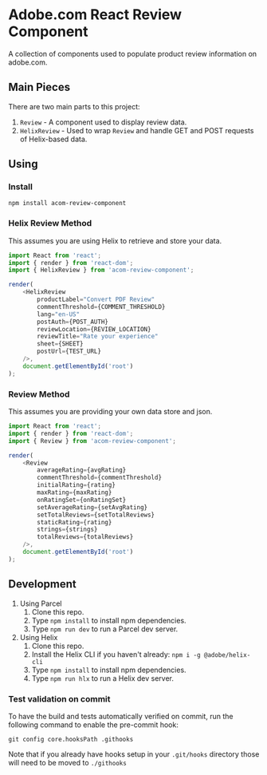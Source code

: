 # Adobe.com React Review Component
A collection of components used to populate product review information on adobe.com.

## Main Pieces
There are two main parts to this project:

1. `Review` - A component used to display review data.
2. `HelixReview` - Used to wrap `Review` and handle GET and POST requests of Helix-based data.

## Using
### Install
`npm install acom-review-component`

### Helix Review Method
This assumes you are using Helix to retrieve and store your data.

``` js
import React from 'react';
import { render } from 'react-dom';
import { HelixReview } from 'acom-review-component';

render(
    <HelixReview
        productLabel="Convert PDF Review"
        commentThreshold={COMMENT_THRESHOLD}
        lang="en-US"
        postAuth={POST_AUTH}
        reviewLocation={REVIEW_LOCATION}
        reviewTitle="Rate your experience"
        sheet={SHEET}
        postUrl={TEST_URL}
    />,
    document.getElementById('root')
);
```

### Review Method
This assumes you are providing your own data store and json.

``` js
import React from 'react';
import { render } from 'react-dom';
import { Review } from 'acom-review-component';

render(
    <Review
        averageRating={avgRating}
        commentThreshold={commentThreshold}
        initialRating={rating}
        maxRating={maxRating}
        onRatingSet={onRatingSet}
        setAverageRating={setAvgRating}
        setTotalReviews={setTotalReviews}
        staticRating={rating}
        strings={strings}
        totalReviews={totalReviews}
    />,
    document.getElementById('root')
);
```

## Development
1. Using Parcel
   1. Clone this repo.
   2. Type `npm install` to install npm dependencies.
   3. Type `npm run dev` to run a Parcel dev server.
2. Using Helix
   1. Clone this repo.
   2. Install the Helix CLI if you haven't already: `npm i -g @adobe/helix-cli`
   2. Type `npm install` to install npm dependencies.
   3. Type `npm run hlx` to run a Helix dev server.

### Test validation on commit

To have the build and tests automatically verified on commit, run the following command to enable the pre-commit hook:

`git config core.hooksPath .githooks`

Note that if you already have hooks setup in your `.git/hooks` directory those will need to be moved to `./githooks`
